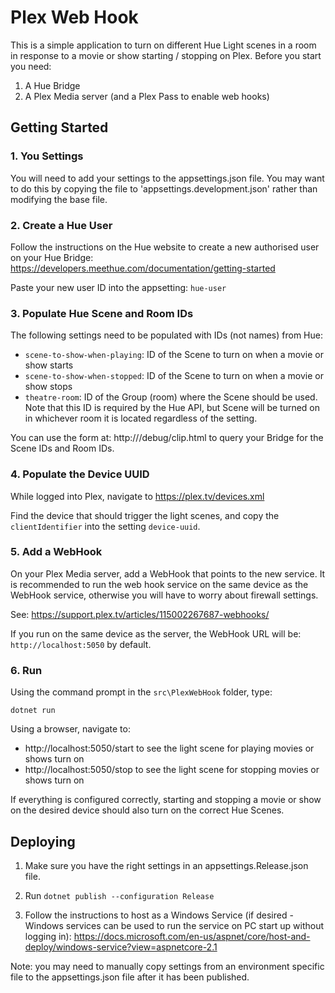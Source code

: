 # Plex Web Hook

This is a simple application to turn on different Hue Light scenes in a room in response to a movie or show starting / stopping on Plex.  Before you start you need:

1. A Hue Bridge
2. A Plex Media server (and a Plex Pass to enable web hooks)

## Getting Started

### 1. You Settings

You will need to add your settings to the appsettings.json file.  You may want to do this by copying the file to 'appsettings.development.json' rather than modifying the base file.

### 2. Create a Hue User

Follow the instructions on the Hue website to create a new authorised user on your Hue Bridge: https://developers.meethue.com/documentation/getting-started

Paste your new user ID into the appsetting: `hue-user`

### 3. Populate Hue Scene and Room IDs

The following settings need to be populated with IDs (not names) from Hue:

* `scene-to-show-when-playing`: ID of the Scene to turn on when a movie or show starts
* `scene-to-show-when-stopped`: ID of the Scene to turn on when a movie or show stops
* `theatre-room`: ID of the Group (room) where the Scene should be used.  Note that this ID is required by the Hue API, but Scene will be turned on in whichever room it is located regardless of the setting.

You can use the form at: http://<hue bridge ip address>/debug/clip.html to query your Bridge for the Scene IDs and Room IDs.

### 4. Populate the Device UUID

While logged into Plex, navigate to https://plex.tv/devices.xml 

Find the device that should trigger the light scenes, and copy the `clientIdentifier` into the setting `device-uuid`.

### 5. Add a WebHook

On your Plex Media server, add a WebHook that points to the new service.  It is recommended to run the web hook service on the same device as the WebHook service, otherwise you will have to worry about firewall settings.

See: https://support.plex.tv/articles/115002267687-webhooks/

If you run on the same device as the server, the WebHook URL will be: `http://localhost:5050` by default.

### 6. Run

Using the command prompt in the `src\PlexWebHook` folder, type:

```
dotnet run
```

Using a browser, navigate to:

* http://localhost:5050/start to see the light scene for playing movies or shows turn on
* http://localhost:5050/stop to see the light scene for stopping movies or shows turn on

If everything is configured correctly, starting and stopping a movie or show on the desired device should also turn on the correct Hue Scenes.

## Deploying

1. Make sure you have the right settings in an appsettings.Release.json file.

2. Run `dotnet publish --configuration Release`

3. Follow the instructions to host as a Windows Service (if desired - Windows services can be used to run the service on PC start up without logging in): https://docs.microsoft.com/en-us/aspnet/core/host-and-deploy/windows-service?view=aspnetcore-2.1

Note: you may need to manually copy settings from an environment specific file to the appsettings.json file after it has been published.